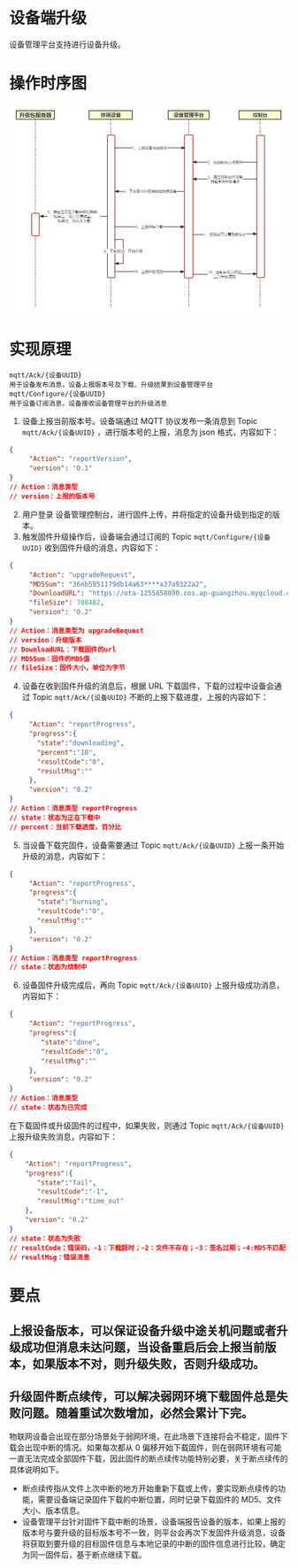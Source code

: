 # 设备端升级
设备管理平台支持进行设备升级。

# 操作时序图

![avatar](doc/images/设备升级时序图.png)

# 实现原理

```text
mqtt/Ack/{设备UUID}
用于设备发布消息，设备上报版本号及下载、升级结果到设备管理平台
mqtt/Configure/{设备UUID}
用于设备订阅消息，设备接收设备管理平台的升级消息
```

1. 设备上报当前版本号。设备端通过 MQTT 协议发布一条消息到 Topic `mqtt/Ack/{设备UUID}` ，进行版本号的上报，消息为 json 格式，内容如下：
```json
{
     "Action": "reportVersion",
     "version": "0.1"
}
// Action：消息类型
// version：上报的版本号
```

2. 用户登录 设备管理控制台，进行固件上传，并将指定的设备升级到指定的版本。
3. 触发固件升级操作后，设备端会通过订阅的 Topic `mqtt/Configure/{设备UUID}` 收到固件升级的消息，内容如下：
```json
{
     "Action": "upgradeRequest",
     "MD5Sum": "36eb5951179db14a63****a37a9322a2",
     "DownloadURL": "https://ota-1255858890.cos.ap-guangzhou.myqcloud.com",
     "fileSize": 708482,
     "version": "0.2"
}
// Action：消息类型为 upgradeRequest
// version：升级版本
// DownloadURL：下载固件的url
// MD5Sum：固件的MD5值
// fileSize：固件大小，单位为字节
```

4. 设备在收到固件升级的消息后，根据 URL 下载固件，下载的过程中设备会通过 Topic `mqtt/Ack/{设备UUID}` 不断的上报下载进度，上报的内容如下：
```json
{
     "Action": "reportProgress",
     "progress":{
       "state":"downloading",
       "percent":"10",
       "resultCode":"0",
       "resultMsg":""
     },
     "version": "0.2"
}
// Action：消息类型 reportProgress
// state：状态为正在下载中
// percent：当前下载进度，百分比
```

5. 当设备下载完固件，设备需要通过 Topic `mqtt/Ack/{设备UUID}` 上报一条开始升级的消息，内容如下：
```json
{
     "Action": "reportProgress",
     "progress":{
       "state":"burning",
       "resultCode":"0",
       "resultMsg":""
     },
     "version": "0.2"
}
// Action：消息类型 reportProgress
// state：状态为烧制中
```

6. 设备固件升级完成后，再向 Topic `mqtt/Ack/{设备UUID}` 上报升级成功消息，内容如下：
```json
{
     "Action": "reportProgress",
     "progress":{
        "state":"done",
        "resultCode":"0",
        "resultMsg":""
     },
     "version": "0.2"
}
// Action：消息类型
// state：状态为已完成
```
在下载固件或升级固件的过程中，如果失败，则通过 Topic `mqtt/Ack/{设备UUID}` 上报升级失败消息，内容如下：
```json
{
    "Action": "reportProgress",
    "progress":{
       "state":"fail",
       "resultCode":"-1",
       "resultMsg":"time_out"
    },
    "version": "0.2"
}
// state：状态为失败
// resultCode：错误码，-1：下载超时；-2：文件不存在；-3：签名过期；-4:MD5不匹配；-5：更新固件失败
// resultMsg：错误消息
```

# 要点

## 上报设备版本，可以保证设备升级中途关机问题或者升级成功但消息未达问题，当设备重启后会上报当前版本，如果版本不对，则升级失败，否则升级成功。

## 升级固件断点续传，可以解决弱网环境下载固件总是失败问题。随着重试次数增加，必然会累计下完。
物联网设备会出现在部分场景处于弱网环境，在此场景下连接将会不稳定，固件下载会出现中断的情况。如果每次都从 0 偏移开始下载固件，则在弱网环境有可能一直无法完成全部固件下载，因此固件的断点续传功能特别必要，关于断点续传的具体说明如下。

- 断点续传指从文件上次中断的地方开始重新下载或上传，要实现断点续传的功能，需要设备端记录固件下载的中断位置，同时记录下载固件的 MD5、文件大小、版本信息。
- 设备管理平台针对固件下载中断的场景，设备端报告设备的版本，如果上报的版本号与要升级的目标版本号不一致，则平台会再次下发固件升级消息，设备将获取到要升级的目标固件信息与本地记录的中断的固件信息进行比较，确定为同一固件后，基于断点继续下载。
